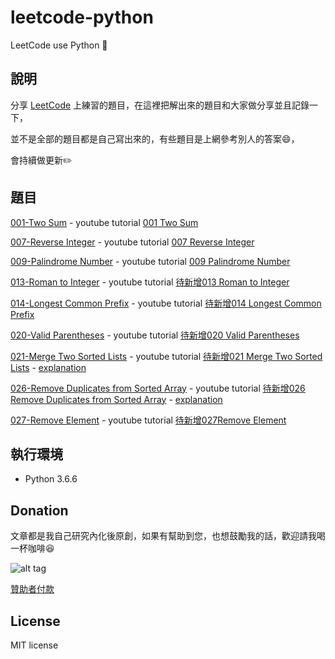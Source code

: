# leetcode-python
LeetCode use Python :memo:

## 說明
分享 [LeetCode](https://leetcode.com/) 上練習的題目，在這裡把解出來的題目和大家做分享並且記錄一下，

並不是全部的題目都是自己寫出來的，有些題目是上網參考別人的答案:smile:，

會持續做更新:pencil2:

## 題目

[001-Two Sum](https://github.com/twtrubiks/leetcode-python/blob/master/Two_Sum_001.py) - youtube tutorial [001 Two Sum](https://youtu.be/fo5knjhk-i0)

[007-Reverse Integer](https://github.com/twtrubiks/leetcode-python/blob/master/Reverse_Integer_007.py) - youtube tutorial [007 Reverse Integer](https://youtu.be/sPK7Lw7Ospg)

[009-Palindrome Number](https://github.com/twtrubiks/leetcode-python/blob/master/Palindrome_Number_009.py) - youtube tutorial [009 Palindrome Number](https://youtu.be/B2viRb1aJ7Q)

[013-Roman to Integer](https://github.com/twtrubiks/leetcode-python/blob/master/Roman_to_Integer_013.py) - youtube tutorial [待新增013 Roman to Integer](xxx)

[014-Longest Common Prefix](https://github.com/twtrubiks/leetcode-python/blob/master/Longest_Common_Prefix_014.py) - youtube tutorial [待新增014 Longest Common Prefix](xxx)

[020-Valid Parentheses](https://github.com/twtrubiks/leetcode-python/blob/master/Valid_Parentheses_020.py) - youtube tutorial [待新增020 Valid Parentheses](xxx)

[021-Merge Two Sorted Lists](https://github.com/twtrubiks/leetcode-python/blob/master/Merge_Two_Sorted_Lists_021.py) - youtube tutorial [待新增021 Merge Two Sorted Lists](xxx) - [explanation](https://github.com/twtrubiks/leetcode-python/blob/master/Merge_Two_Sorted_Lists_021_explanation.py)

[026-Remove Duplicates from Sorted Array](https://github.com/twtrubiks/leetcode-python/blob/master/Remove_Duplicates_from_Sorted_Array_026.py) - youtube tutorial [待新增026 Remove Duplicates from Sorted Array](xxx) - [explanation](https://github.com/twtrubiks/leetcode-python/blob/master/Remove_Duplicates_from_Sorted_Array_026_explanation.py)

[027-Remove Element](https://github.com/twtrubiks/leetcode-python/blob/master/Remove_Element_027.py) - youtube tutorial [待新增027Remove Element](xxx) 

## 執行環境

* Python 3.6.6

## Donation

文章都是我自己研究內化後原創，如果有幫助到您，也想鼓勵我的話，歡迎請我喝一杯咖啡:laughing:

![alt tag](https://i.imgur.com/LRct9xa.png)

[贊助者付款](https://payment.opay.tw/Broadcaster/Donate/9E47FDEF85ABE383A0F5FC6A218606F8)

## License

MIT license

